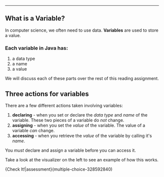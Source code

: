 ----------
## What is a Variable?
In computer science, we often need to use data. **Variables** are used to store a value.

### Each variable in Java has:
1. a data type
1. a name
1. a value

We will discuss each of these parts over the rest of this reading assignment.

## Three actions for variables
There are a few different actions taken involving variables:
1. **declaring** - when you set or declare the *data type* and *name* of the variable. These two pieces of a variable do *not* change.
1. **assigning** - when you set the *value* of the variable. The value of a variable *can* change.
1. **accessing** - when you retrieve the *value* of the variable by calling it's *name*.

You *must* declare and assign a variable before you can access it.

Take a look at the visualizer on the left to see an example of how this works.

{Check It!|assessment}(multiple-choice-328592840)
